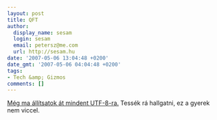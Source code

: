 ```yaml
---
layout: post
title: QFT
author:
  display_name: sesam
  login: sesam
  email: petersz@me.com
  url: http://sesam.hu
date: '2007-05-06 13:04:48 +0200'
date_gmt: '2007-05-06 04:04:48 +0200'
tags:
- Tech &amp; Gizmos
comments: []
---
```


[Még ma állítsatok át mindent UTF-8-ra.](http://velemenyemvan.freeblog.hu/archives/2007/05/06/Meg_ma_allitsatok_at_mindent_UTF-8-ra) Tessék rá hallgatni, ez a gyerek nem viccel.
